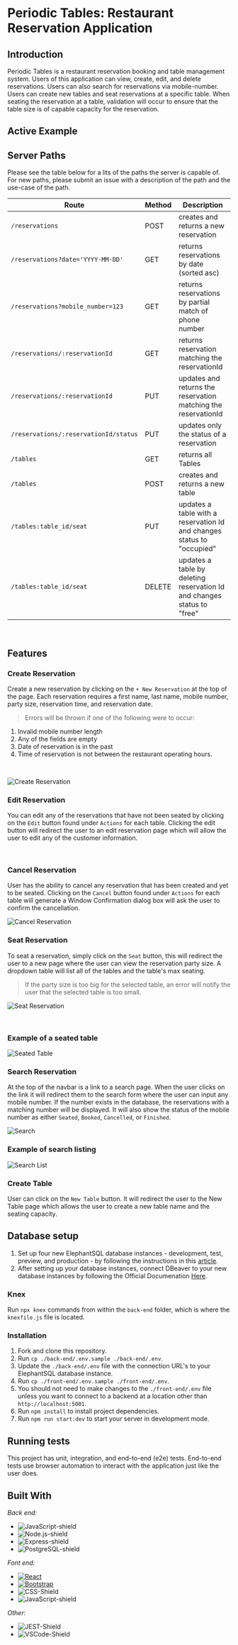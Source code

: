 # Periodic Tables: Restaurant Reservation Application

## Introduction
Periodic Tables is a restaurant reservation booking and table management system. Users of this application can view, create, edit, and delete reservations. Users can also search for reservations via mobile-number. Users can create new tables and seat reservations at a specific table. When seating the reservation at a table, validation will occur to ensure that the table size is of capable capacity for the reservation.


## Active Example


## Server Paths 
Please see the table below for a lits of the paths the server is capable of. For new paths, please submit an issue with a description of the path and the use-case of the path. 


| Route | Method |  Description |
| ----- | ------ |  ----------- |
| `/reservations` | POST| creates and returns a new reservation |
| `/reservations?date='YYYY-MM-DD'`| GET | returns reservations by date (sorted asc) |
| `/reservations?mobile_number=123` |GET | returns reservations by partial match of phone number |
| `/reservations/:reservationId` |GET| returns reservation matching the reservationId |
| `/reservations/:reservationId` |PUT| updates and returns the reservation matching the reservationId |
| `/reservations/:reservationId/status` |PUT | updates only the status of a reservation |
| `/tables` |GET | returns all Tables |
| `/tables` |POST| creates and returns a new table |
| `/tables:table_id/seat` |PUT| updates a table with a reservation Id and changes status to "occupied" |
| `/tables:table_id/seat` |DELETE | updates a table by deleting reservation Id and changes status to "free" |

<br />

## Features

### Create Reservation
Create a new reservation by clicking on the `+ New Reservation` at the top of the page. Each reservation requires a first name, last name, mobile number, party size, reservation time, and reservation date.
> Errors will be thrown if one of the following were to occur: 
1. Invalid mobile number length 
2. Any of the fields are empty 
3. Date of reservation is in the past 
4. Time of reservation is not between the restaurant operating hours.

<br />

![Create Reservation](/readMeAssets/CreateReservation.png)
### Edit Reservation
You can edit any of the reservations that have not been seated by clicking on the `Edit` button found under `Actions` for each table. Clicking the edit button will redirect the user to an edit reservation page which will allow the user to edit any of the customer information. 

<br />


### Cancel Reservation
User has the ability to cancel any reservation that has been created and yet to be seated. Clicking on the `Cancel` button found under `Actions` for each table will generate a Window Confirmation dialog box will ask the user to confirm the cancellation. 

![Cancel Reservation](/readMeAssets/CancelReservationConfirmation.png)

### Seat Reservation
To seat a reservation, simply click on the `Seat` button, this will redirect the user to a new page where the user can view the reservation party size. A dropdown table will list all of the tables and the table's max seating. 

>If the party size is too big for the selected table, an error will notify the user that the selected table is too small.

![Seat Reservation](/readMeAssets/SeatReservationOptions.png)

<br />

### Example of a seated table
![Seated Table](/readMeAssets/SeatedTableExample.png)

### Search Reservation
At the top of the navbar is a link to a search page. When the user clicks on the link it will redirect them to the search form where the user can input any mobile number. If the number exists in the database, the reservations with a matching number will be displayed. It will also show the status of the mobile number as either `Seated`, `Booked`, `Cancelled`, or `Finished`.

![Search](/readMeAssets/SearchReservations.png)

### Example of search listing
![Search List](/readMeAssets/SearchReservationsResults.png)


### Create Table
User can click on the `New Table` button. It will redirect the user to the New Table page which allows the user to create a new table name and the seating capacity. 


## Database setup
1. Set up four new ElephantSQL database instances - development, test, preview, and production - by following the instructions in this [article](https://medium.com/@noogetz/how-to-setup-a-database-with-elephantsql-7d87ea9953d0).
2. After setting up your database instances, connect DBeaver to your new database instances by following the Official Documenation [Here](https://dbeaver.com/docs/wiki/Create-Connection/).

### Knex 
Run `npx knex` commands from within the `back-end` folder, which is where the `knexfile.js` file is located. 

### Installation <a name="installation">
1. Fork and clone this repository.
2. Run `cp ./back-end/.env.sample ./back-end/.env`.
3. Update the `./back-end/.env` file with the connection URL's to your ElephantSQL database instance.
4. Run `cp ./front-end/.env.sample ./front-end/.env`.
5. You should not need to make changes to the `./front-end/.env` file unless you want to connect to a backend at a location other than `http://localhost:5001`.
6. Run `npm install` to install project dependencies.
7. Run `npm run start:dev` to start your server in development mode.

## Running tests
This project has unit, integration, and end-to-end (e2e) tests. 
End-to-end tests use browser automation to interact with the application just like the user does.

## Built With
_Back end:_
* ![JavaScript-shield]
* ![Node.js-shield]
* ![Express-shield]
* ![PostgreSQL-shield]

_Font end:_
* [![React][React.js]][React-url]
* [![Bootstrap][Bootstrap.com]][Bootstrap-url]
* ![CSS-Shield]
* ![JavaScript-shield]

_Other:_
* ![JEST-Shield]
* ![VSCode-Shield]


<!-- MARKDOWN LINKS & IMAGES -->
<!-- https://www.markdownguide.org/basic-syntax/#reference-style-links -->

[React.js]: https://img.shields.io/badge/React-20232A?style=for-the-badge&logo=react&logoColor=61DAFB
[React-url]: https://reactjs.org/
[Bootstrap.com]: https://img.shields.io/badge/Bootstrap-563D7C?style=for-the-badge&logo=bootstrap&logoColor=white
[Bootstrap-url]: https://getbootstrap.com
[JavaScript-shield]: https://img.shields.io/badge/JavaScript-F7DF1E?style=for-the-badge&logo=javascript&logoColor=black
[Node.js-shield]: https://img.shields.io/badge/Node.js-43853D?style=for-the-badge&logo=node.js&logoColor=white
[Express-shield]: https://img.shields.io/badge/Express.js-404D59?style=for-the-badge
[PostgreSQL-shield]: https://img.shields.io/badge/PostgreSQL-316192?style=for-the-badge&logo=postgresql&logoColor=white
[CSS-Shield]: https://img.shields.io/badge/CSS-239120?&style=for-the-badge&logo=css3&logoColor=white
[JEST-Shield]: https://img.shields.io/badge/Jest-323330?style=for-the-badge&logo=Jest&logoColor=white
[VSCode-Shield]: https://img.shields.io/badge/Visual_Studio-5C2D91?style=for-the-badge&logo=visual%20studio&logoColor=white
